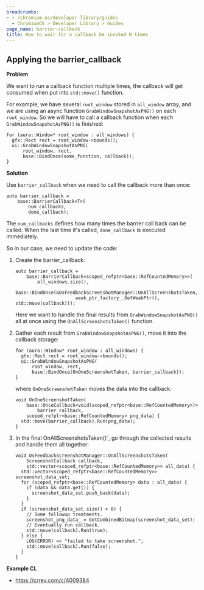 ```yaml
---
breadcrumbs:
- - /chromium-os/developer-library/guides
  - ChromiumOS > Developer Library > Guides
page_name: barrier-callback
title: How to wait for a callback be invoked N times
---
```


## Applying the barrier_callback

**Problem**

We want to run a callback function multiple times, the callback will get
consumed when put into `std::move()` function.

For example, we have several `root_window` stored in `all_window` array, and we
are using an async function `GrabWindowSnapshotAsPNG()` on each
`root_window`. So we will have to call a callback function when each
`GrabWindowSnapshotAsPNG()` is finished:

```
for (aura::Window* root_window : all_windows) {
  gfx::Rect rect = root_window->bounds();
  ui::GrabWindowSnapshotAsPNG(
      root_window, rect,
      base::BindOnce(some_function, callback));
}
```

**Solution**

Use `barrier_callback` when we need to call the callback more than once:

```
auto barrier_callback =
    base::BarrierCallback<T>(
        num_callbacks,
        done_callback);
```

The `num_callbacks` defines how many times the barrier call back can be
called. When the last time it's called, `done_callback` is executed immediately.

So in our case, we need to update the code:

1.  Create the barrier_callback:

    ```
    auto barrier_callback =
        base::BarrierCallback<scoped_refptr<base::RefCountedMemory>>(
            all_windows.size(),
            base::BindOnce(&OsFeedbackScreenshotManager::OnAllScreenshotsTaken,
                          weak_ptr_factory_.GetWeakPtr(), std::move(callback)));
    ```

    Here we want to handle the final results from `GrabWindowSnapshotAsPNG()`
    all at once using the `OnAllScreenshotsTaken()` function.

2.  Gather each result from `GrabWindowSnapshotAsPNG()`, move it into the
    callback storage:

    ```
    for (aura::Window* root_window : all_windows) {
      gfx::Rect rect = root_window->bounds();
      ui::GrabWindowSnapshotAsPNG(
          root_window, rect,
          base::BindOnce(OnOneScreenshotTaken, barrier_callback));
    }
    ```

    where `OnOneScreenshotTaken` moves the data into the callback:

    ```
    void OnOneScreenshotTaken(
        base::OnceCallback<void(scoped_refptr<base::RefCountedMemory>)>
            barrier_callback,
        scoped_refptr<base::RefCountedMemory> png_data) {
      std::move(barrier_callback).Run(png_data);
    }
    ```

3.  In the final OnAllScreenshotsTaken()`, go through the collected results and
    handle them all together:

    ```
    void OsFeedbackScreenshotManager::OnAllScreenshotsTaken(
        ScreenshotCallback callback,
        std::vector<scoped_refptr<base::RefCountedMemory>> all_data) {
      std::vector<scoped_refptr<base::RefCountedMemory>> screenshot_data_set;
      for (scoped_refptr<base::RefCountedMemory> data : all_data) {
        if (data && data.get()) {
          screenshot_data_set.push_back(data);
        }
      }
      if (screenshot_data_set.size() > 0) {
        // Some followup treatments.
        screenshot_png_data_ = GetCombinedBitmap(screenshot_data_set);
        // Eventually run callback.
        std::move(callback).Run(true);
      } else {
        LOG(ERROR) << "failed to take screenshot.";
        std::move(callback).Run(false);
      }
    }
    ```

**Example CL**

*   https://crrev.com/c/4009384
